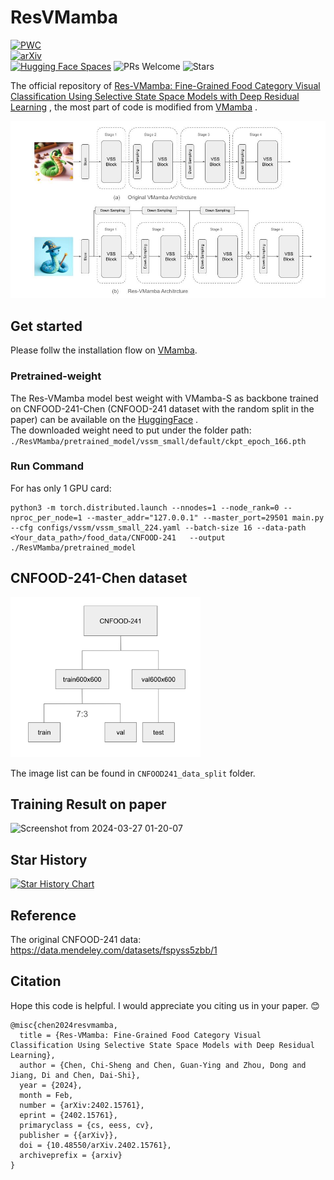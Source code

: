 # ResVMamba
[![PWC](https://img.shields.io/endpoint.svg?url=https://paperswithcode.com/badge/res-vmamba-fine-grained-food-category-visual/fine-grained-image-recognition-on-cnfood-241)](https://paperswithcode.com/sota/fine-grained-image-recognition-on-cnfood-241?p=res-vmamba-fine-grained-food-category-visual)  
[![arXiv](https://img.shields.io/badge/arXiv-2402.15761-b31b1b.svg?style=flat-square)](https://arxiv.org/abs/2402.15761)  
[![Hugging Face Spaces](https://img.shields.io/badge/%F0%9F%A4%97%20Hugging%20Face-Spaces-blue)]([https://huggingface.co/ms57rd/Res-VMamba]) ![PRs Welcome](https://img.shields.io/badge/PRs-Welcome-green) ![Stars](https://img.shields.io/github/stars/ChiShengChen/ResVMamba)



The official repository of [Res-VMamba: Fine-Grained Food Category Visual Classification Using Selective State Space Models with Deep Residual Learning](https://arxiv.org/abs/2402.15761) , the most part of code is modified from [VMamba](https://github.com/MzeroMiko/VMamba) .  

 <img src="https://github.com/ChiShengChen/ResVMamba/blob/main/imgs/cnfood-241-report-new.jpg?raw=true"> 


## Get started
Please follw the installation flow on [VMamba](https://github.com/MzeroMiko/VMamba).

### Pretrained-weight
The Res-VMamba model best weight with VMamba-S as backbone trained on CNFOOD-241-Chen (CNFOOD-241 dataset with the random split in the paper) can be available on the [HuggingFace](https://huggingface.co/ms57rd/Res-VMamba/tree/main) .  
The downloaded weight need to put under the folder path:   
`./ResVMamba/pretrained_model/vssm_small/default/ckpt_epoch_166.pth`  

### Run Command
For has only 1 GPU card:  
```
python3 -m torch.distributed.launch --nnodes=1 --node_rank=0 --nproc_per_node=1 --master_addr="127.0.0.1" --master_port=29501 main.py --cfg configs/vssm/vssm_small_224.yaml --batch-size 16 --data-path <Your_data_path>/food_data/CNFOOD-241   --output ./ResVMamba/pretrained_model
```

## CNFOOD-241-Chen dataset
<img src="https://github.com/ChiShengChen/ResVMamba/blob/main/imgs/dataset_split.png?raw=true"  height="256">  

The image list can be found in `CNFOOD241_data_split` folder.

## Training Result on paper
![Screenshot from 2024-03-27 01-20-07](https://github.com/ChiShengChen/ResVMamba/assets/22126443/653d4086-b227-4bbe-953d-72f1a928edc3)


## Star History

[![Star History Chart](https://api.star-history.com/svg?repos=ChiShengChen/ResVMamba&type=Date)](https://star-history.com/#ChiShengChen/ResVMamba&Date)  

## Reference
The original CNFOOD-241 data: https://data.mendeley.com/datasets/fspyss5zbb/1  

## Citation
Hope this code is helpful. I would appreciate you citing us in your paper. 😊
```
@misc{chen2024resvmamba,
  title = {Res-VMamba: Fine-Grained Food Category Visual Classification Using Selective State Space Models with Deep Residual Learning},
  author = {Chen, Chi-Sheng and Chen, Guan-Ying and Zhou, Dong and Jiang, Di and Chen, Dai-Shi},
  year = {2024},
  month = Feb,
  number = {arXiv:2402.15761},
  eprint = {2402.15761},
  primaryclass = {cs, eess, cv},
  publisher = {{arXiv}},
  doi = {10.48550/arXiv.2402.15761},
  archiveprefix = {arxiv}
}
```
